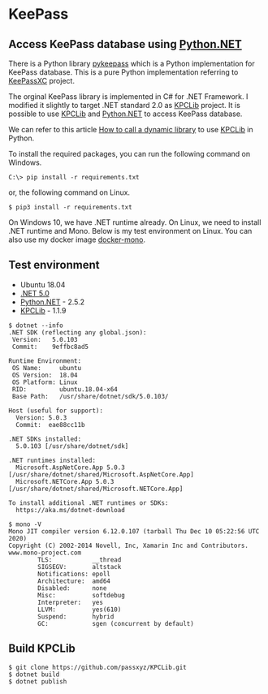 # KeePass

## Access KeePass database using [Python.NET][1]
There is a Python library [pykeepass][2] which is a Python implementation for KeePass database. This is a pure Python implementation referring to [KeePassXC][4] project.

The orginal KeePass library is implemented in C# for .NET Framework. I modified it slightly to target .NET standard 2.0 as [KPCLib][5] project. It is possible to use [KPCLib][5] and [Python.NET][1] to access KeePass database.

We can refer to this article [How to call a dynamic library][3] to use [KPCLib][5] in Python.

To install the required packages, you can run the following command on Windows.

`C:\> pip install -r requirements.txt`

or, the following command on Linux.

`$ pip3 install -r requirements.txt`

On Windows 10, we have .NET runtime already. On Linux, we need to install .NET runtime and Mono. Below is my test environment on Linux. You can also use my docker image [docker-mono][8].

## Test environment
- Ubuntu 18.04
- [.NET 5.0][7]
- [Python.NET][6] - 2.5.2
- [KPCLib][5] - 1.1.9

```
$ dotnet --info
.NET SDK (reflecting any global.json):
 Version:   5.0.103
 Commit:    9effbc8ad5

Runtime Environment:
 OS Name:     ubuntu
 OS Version:  18.04
 OS Platform: Linux
 RID:         ubuntu.18.04-x64
 Base Path:   /usr/share/dotnet/sdk/5.0.103/

Host (useful for support):
  Version: 5.0.3
  Commit:  eae88cc11b

.NET SDKs installed:
  5.0.103 [/usr/share/dotnet/sdk]

.NET runtimes installed:
  Microsoft.AspNetCore.App 5.0.3 [/usr/share/dotnet/shared/Microsoft.AspNetCore.App]
  Microsoft.NETCore.App 5.0.3 [/usr/share/dotnet/shared/Microsoft.NETCore.App]

To install additional .NET runtimes or SDKs:
  https://aka.ms/dotnet-download
```

```
$ mono -V
Mono JIT compiler version 6.12.0.107 (tarball Thu Dec 10 05:22:56 UTC 2020)
Copyright (C) 2002-2014 Novell, Inc, Xamarin Inc and Contributors. www.mono-project.com
        TLS:           __thread
        SIGSEGV:       altstack
        Notifications: epoll
        Architecture:  amd64
        Disabled:      none
        Misc:          softdebug 
        Interpreter:   yes
        LLVM:          yes(610)
        Suspend:       hybrid
        GC:            sgen (concurrent by default)

```

## Build KPCLib

```
$ git clone https://github.com/passxyz/KPCLib.git
$ dotnet build
$ dotnet publish
```


[1]: http://pythonnet.github.io/
[2]: https://github.com/libkeepass/pykeepass
[3]: https://github.com/pythonnet/pythonnet/wiki/How-to-call-a-dynamic-library
[4]: https://github.com/keepassxreboot/keepassxc
[5]: https://github.com/passxyz/KPCLib
[6]: https://github.com/pythonnet/pythonnet
[7]: https://dotnet.microsoft.com/download/dotnet/5.0
[8]: https://hub.docker.com/r/shugaoye/docker-mono
